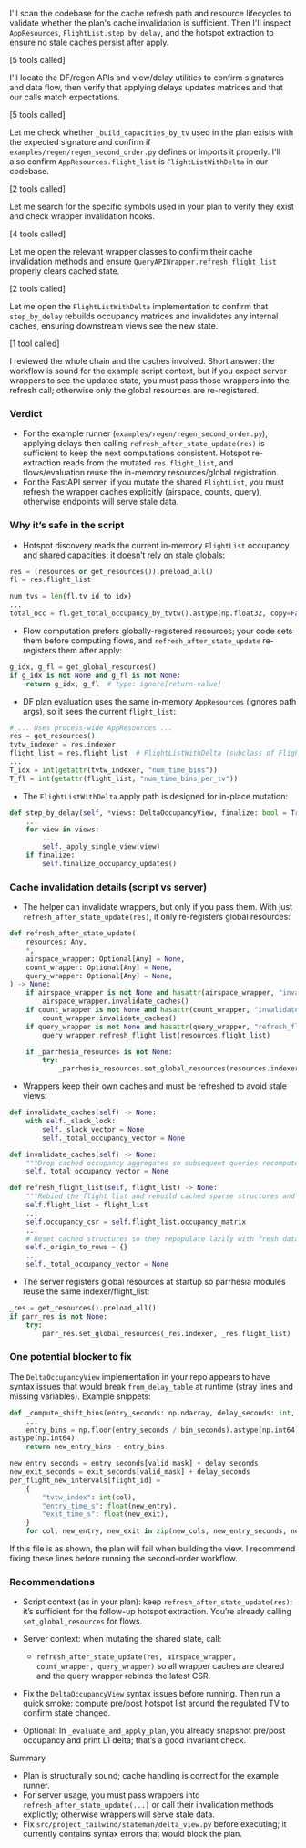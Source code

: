 I'll scan the codebase for the cache refresh path and resource lifecycles to validate whether the plan's cache invalidation is sufficient. Then I'll inspect `AppResources`, `FlightList.step_by_delay`, and the hotspot extraction to ensure no stale caches persist after apply.

[5 tools called]

I'll locate the DF/regen APIs and view/delay utilities to confirm signatures and data flow, then verify that applying delays updates matrices and that our calls match expectations.

[5 tools called]

Let me check whether `_build_capacities_by_tv` used in the plan exists with the expected signature and confirm if `examples/regen/regen_second_order.py` defines or imports it properly. I'll also confirm `AppResources.flight_list` is `FlightListWithDelta` in our codebase.

[2 tools called]

Let me search for the specific symbols used in your plan to verify they exist and check wrapper invalidation hooks.

[4 tools called]

Let me open the relevant wrapper classes to confirm their cache invalidation methods and ensure `QueryAPIWrapper.refresh_flight_list` properly clears cached state.

[2 tools called]

Let me open the `FlightListWithDelta` implementation to confirm that `step_by_delay` rebuilds occupancy matrices and invalidates any internal caches, ensuring downstream views see the new state.

[1 tool called]

I reviewed the whole chain and the caches involved. Short answer: the workflow is sound for the example script context, but if you expect server wrappers to see the updated state, you must pass those wrappers into the refresh call; otherwise only the global resources are re-registered.

### Verdict
- For the example runner (`examples/regen/regen_second_order.py`), applying delays then calling `refresh_after_state_update(res)` is sufficient to keep the next computations consistent. Hotspot re-extraction reads from the mutated `res.flight_list`, and flows/evaluation reuse the in-memory resources/global registration.
- For the FastAPI server, if you mutate the shared `FlightList`, you must refresh the wrapper caches explicitly (airspace, counts, query), otherwise endpoints will serve stale data.

### Why it’s safe in the script
- Hotspot discovery reads the current in-memory `FlightList` occupancy and shared capacities; it doesn’t rely on stale globals:
```55:67:/mnt/d/project-tailwind/src/parrhesia/flow_agent35/regen/hotspot_segment_extractor.py
res = (resources or get_resources()).preload_all()
fl = res.flight_list

num_tvs = len(fl.tv_id_to_idx)
...
total_occ = fl.get_total_occupancy_by_tvtw().astype(np.float32, copy=False)
```
- Flow computation prefers globally-registered resources; your code sets them before computing flows, and `refresh_after_state_update` re-registers them after apply:
```59:66:/mnt/d/project-tailwind/src/parrhesia/api/flows.py
g_idx, g_fl = get_global_resources()
if g_idx is not None and g_fl is not None:
    return g_idx, g_fl  # type: ignore[return-value]
```
- DF plan evaluation uses the same in-memory `AppResources` (ignores path args), so it sees the current `flight_list`:
```242:261:/mnt/d/project-tailwind/src/parrhesia/actions/dfplan_evaluator.py
# ... Uses process-wide AppResources ...
res = get_resources()
tvtw_indexer = res.indexer
flight_list = res.flight_list  # FlightListWithDelta (subclass of FlightList)
...
T_idx = int(getattr(tvtw_indexer, "num_time_bins"))
T_fl = int(getattr(flight_list, "num_time_bins_per_tv"))
```
- The `FlightListWithDelta` apply path is designed for in-place mutation:
```45:69:/mnt/d/project-tailwind/src/project_tailwind/stateman/flight_list_with_delta.py
def step_by_delay(self, *views: DeltaOccupancyView, finalize: bool = True) -> None:
    ...
    for view in views:
        ...
        self._apply_single_view(view)
    if finalize:
        self.finalize_occupancy_updates()
```

### Cache invalidation details (script vs server)
- The helper can invalidate wrappers, but only if you pass them. With just `refresh_after_state_update(res)`, it only re-registers global resources:
```13:32:/mnt/d/project_tailwind/src/server_tailwind/core/cache_refresh.py
def refresh_after_state_update(
    resources: Any,
    *,
    airspace_wrapper: Optional[Any] = None,
    count_wrapper: Optional[Any] = None,
    query_wrapper: Optional[Any] = None,
) -> None:
    if airspace_wrapper is not None and hasattr(airspace_wrapper, "invalidate_caches"):
        airspace_wrapper.invalidate_caches()
    if count_wrapper is not None and hasattr(count_wrapper, "invalidate_caches"):
        count_wrapper.invalidate_caches()
    if query_wrapper is not None and hasattr(query_wrapper, "refresh_flight_list"):
        query_wrapper.refresh_flight_list(resources.flight_list)

    if _parrhesia_resources is not None:
        try:
            _parrhesia_resources.set_global_resources(resources.indexer, resources.flight_list)
```
- Wrappers keep their own caches and must be refreshed to avoid stale views:
```66:71:/mnt/d/project-tailwind/src/server_tailwind/airspace/airspace_api_wrapper.py
def invalidate_caches(self) -> None:
    with self._slack_lock:
        self._slack_vector = None
        self._total_occupancy_vector = None
```
```46:49:/mnt/d/project-tailwind/src/server_tailwind/CountAPIWrapper.py
def invalidate_caches(self) -> None:
    """Drop cached occupancy aggregates so subsequent queries recompute from the flight list."""
    self._total_occupancy_vector = None
```
```74:113:/mnt/d/project_tailwind/src/server_tailwind/query/QueryAPIWrapper.py
def refresh_flight_list(self, flight_list) -> None:
    """Rebind the flight list and rebuild cached sparse structures and lookups."""
    self.flight_list = flight_list
    ...
    self.occupancy_csr = self.flight_list.occupancy_matrix
    ...
    # Reset cached structures so they repopulate lazily with fresh data
    self._origin_to_rows = {}
    ...
    self._total_occupancy_vector = None
```
- The server registers global resources at startup so parrhesia modules reuse the same indexer/flight_list:
```30:36:/mnt/d/project_tailwind/src/server_tailwind/main.py
_res = get_resources().preload_all()
if parr_res is not None:
    try:
        parr_res.set_global_resources(_res.indexer, _res.flight_list)
```

### One potential blocker to fix
The `DeltaOccupancyView` implementation in your repo appears to have syntax issues that would break `from_delay_table` at runtime (stray lines and missing variables). Example snippets:
```27:35:/mnt/d/project-tailwind/src/project_tailwind/stateman/delta_view.py
def _compute_shift_bins(entry_seconds: np.ndarray, delay_seconds: int, bin_seconds: int) -> np.ndarray:
    ...
    entry_bins = np.floor(entry_seconds / bin_seconds).astype(np.int64)
astype(np.int64)
    return new_entry_bins - entry_bins
```
```102:111:/mnt/d/project-tailwind/src/project_tailwind/stateman/delta_view.py
new_entry_seconds = entry_seconds[valid_mask] + delay_seconds
new_exit_seconds = exit_seconds[valid_mask] + delay_seconds
per_flight_new_intervals[flight_id] =
    {
        "tvtw_index": int(col),
        "entry_time_s": float(new_entry),
        "exit_time_s": float(new_exit),
    }
    for col, new_entry, new_exit in zip(new_cols, new_entry_seconds, new_exit_seconds)
```
If this file is as shown, the plan will fail when building the view. I recommend fixing these lines before running the second-order workflow.

### Recommendations
- Script context (as in your plan): keep `refresh_after_state_update(res)`; it’s sufficient for the follow-up hotspot extraction. You’re already calling `set_global_resources` for flows.
- Server context: when mutating the shared state, call:
  - `refresh_after_state_update(res, airspace_wrapper, count_wrapper, query_wrapper)` so all wrapper caches are cleared and the query wrapper rebinds the latest CSR.
- Fix the `DeltaOccupancyView` syntax issues before running. Then run a quick smoke: compute pre/post hotspot list around the regulated TV to confirm state changed.

- Optional: In `_evaluate_and_apply_plan`, you already snapshot pre/post occupancy and print L1 delta; that’s a good invariant check.

Summary
- Plan is structurally sound; cache handling is correct for the example runner.
- For server usage, you must pass wrappers into `refresh_after_state_update(...)` or call their invalidation methods explicitly; otherwise wrappers will serve stale data.
- Fix `src/project_tailwind/stateman/delta_view.py` before executing; it currently contains syntax errors that would block the plan.